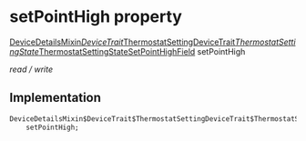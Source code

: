 


# setPointHigh property






[DeviceDetailsMixin$DeviceTrait$ThermostatSettingDeviceTrait$ThermostatSettingState$ThermostatSettingStateSetPointHighField](../../graphql_devices_devices_query.graphql/DeviceDetailsMixin$DeviceTrait$ThermostatSettingDeviceTrait$ThermostatSettingState$ThermostatSettingStateSetPointHighField-class.md) setPointHigh
  
_read / write_






## Implementation

```dart
DeviceDetailsMixin$DeviceTrait$ThermostatSettingDeviceTrait$ThermostatSettingState$ThermostatSettingStateSetPointHighField
    setPointHigh;


```







